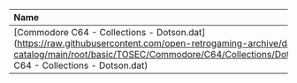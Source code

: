 |Name|Size|
|:---|---:|
|[Commodore C64 - Collections - Dotson.dat](https://raw.githubusercontent.com/open-retrogaming-archive/dat-catalog/main/root/basic/TOSEC/Commodore/C64/Collections/Dotson/Commodore C64 - Collections - Dotson.dat)|70354|

